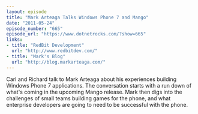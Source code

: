 ```yaml
---
layout: episode
title: "Mark Arteaga Talks Windows Phone 7 and Mango"
date: "2011-05-24"
episode_number: "665"
episode_url: "https://www.dotnetrocks.com/?show=665"
links:
- title: "RedBit Development"
  url: "http://www.redbitdev.com/"
- title: "Mark's Blog"
  url: "http://blog.markarteaga.com/"
---
```


Carl and Richard talk to Mark Arteaga about his experiences building Windows Phone 7 applications. The conversation starts with a run down of what's coming in the upcoming Mango release. Mark then digs into the challenges of small teams building games for the phone, and what enterprise developers are going to need to be successful with the phone.
